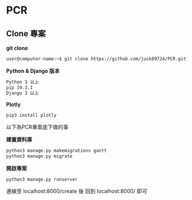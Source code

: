 # PCR

## Clone 專案
**git clone**
```sh
user@computer-name:~$ git clone https://github.com/juck89724/PCR.git
```

**Python & Django 版本**
```sh
Python 3 以上
pip 19.3.1
Django 3 以上
```

**Plotly**
```sh
pip3 install plotly
```

以下為PCR專案底下做的事

**建置資料庫**
```sh
python3 manage.py makemigrations gantt
python3 manage.py migrate
```

**開啟專案**
```shell
python3 manage.py runserver
```

連線至 localhost:8000/create 後
回到 localhost:8000/ 即可